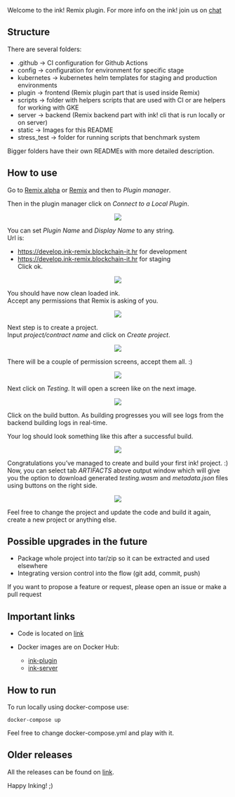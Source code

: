 
Welcome to the ink! Remix plugin.
For more info on the ink! join us on [chat](https://riot.im/app/#/room/#ink:matrix.parity.io)

## Structure

There are several folders:
* .github -> CI configuration for Github Actions
* config -> configuration for environment for specific stage
* kubernetes -> kubernetes helm templates for staging and production environments
* plugin -> frontend (Remix plugin part that is used inside Remix)
* scripts -> folder with helpers scripts that are used with CI or are helpers for working with GKE
* server -> backend (Remix backend part with ink! cli that is run locally or on server)
* static -> Images for this README
* stress_test -> folder for running scripts that benchmark system

Bigger folders have their own READMEs with more detailed description.

## How to use

Go to [Remix alpha](https://remix-alpha.ethereum.org/) or [Remix](https://remix.ethereum.org/) and then to *Plugin manager*.

Then in the plugin manager click on *Connect to a Local Plugin*.

<p align="center">
  <img  src="static/plugin_manager.png">
</p>

You can set *Plugin Name* and *Display Name* to any string.  
Url is: 
* <https://develop.ink-remix.blockchain-it.hr> for development
* <https://develop.ink-remix.blockchain-it.hr> for staging  
Click ok.

<p align="center">
  <img  src="static/load_plugin.png">
</p>

You should have now clean loaded ink.  
Accept any permissions that Remix is asking of you.

<p align="center">
  <img  src="static/ink_clean.png">
</p>

Next step is to create a project.  
Input *project/contract name* and click on *Create project*.

<p align="center">
  <img  src="static/project_created.png">
</p>

There will be a couple of permission screens, accept them all. :)

<p align="center">
  <img  src="static/permissions.png">
</p>

Next click on *Testing*. It will open a screen like on the next image.

<p align="center">
  <img  src="static/building.png">
</p>

Click on the build button. As building progresses you will see logs from the backend building logs in real-time.  

Your log should look something like this after a successful build.  

<p align="center">
  <img  src="static/finished_output.png">
</p>

Congratulations you’ve managed to create and build your first ink! project. :)  
Now, you can select tab *ARTIFACTS* above output window which will give you the option to download generated *testing.wasm* and *metadata.json* files using buttons on the right side.

<p align="center">
  <img  src="static/artifacts.png">
</p>

Feel free to change the project and update the code and build it again, create a new project or anything else.

## Possible upgrades in the future

* Package whole project into tar/zip so it can be extracted and used elsewhere
* Integrating version control into the flow (git add, commit, push)

If you want to propose a feature or request, please open an issue or make a pull request

## Important links

* Code is located on [link](https://github.com/blockchain-it-hr/ink-remix-plugin)

* Docker images are on Docker Hub:
  * [ink-plugin](https://hub.docker.com/repository/docker/blockchainit/ink-plugin)
  * [ink-server](https://hub.docker.com/repository/docker/blockchainit/ink-server)

## How to run

To run locally using docker-compose use:

`docker-compose up`

Feel free to change docker-compose.yml and play with it.

## Older releases

All the releases can be found on [link](https://github.com/blockchain-it-hr/ink-remix-plugin/releases).

Happy Inking! ;)
